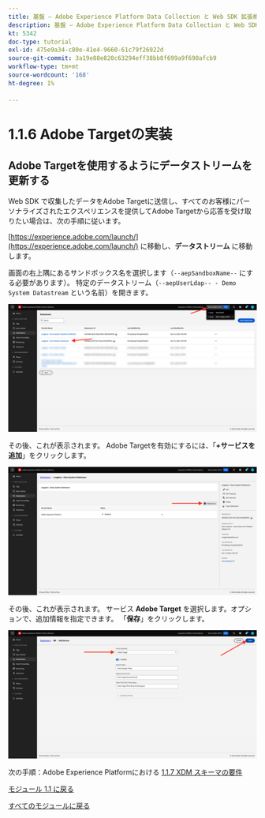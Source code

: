 ```yaml
---
title: 基盤 – Adobe Experience Platform Data Collection と Web SDK 拡張機能の設定 – Adobe Targetの実装
description: 基盤 – Adobe Experience Platform Data Collection と Web SDK 拡張機能の設定 – Adobe Targetの実装
kt: 5342
doc-type: tutorial
exl-id: 475e9a34-c80e-41e4-9660-61c79f26922d
source-git-commit: 3a19e88e820c63294eff38bb8f699a9f690afcb9
workflow-type: tm+mt
source-wordcount: '168'
ht-degree: 1%

---
```


# 1.1.6 Adobe Targetの実装

## Adobe Targetを使用するようにデータストリームを更新する

Web SDK で収集したデータをAdobe Targetに送信し、すべてのお客様にパーソナライズされたエクスペリエンスを提供してAdobe Targetから応答を受け取りたい場合は、次の手順に従います。

[https://experience.adobe.com/launch/](https://experience.adobe.com/launch/) に移動し、**データストリーム** に移動します。

画面の右上隅にあるサンドボックス名を選択します（`--aepSandboxName--` にする必要があります）。 特定のデータストリーム（`--aepUserLdap-- - Demo System Datastream` という名前）を開きます。

![ 左側のナビゲーションで「Edge設定」アイコンをクリック ](./images/edgeconfig1b.png)

その後、これが表示されます。 Adobe Targetを有効にするには、「**+サービスを追加**」をクリックします。

![AEP デバッガー ](./images/aa2.png)

その後、これが表示されます。 サービス **Adobe Target** を選択します。オプションで、追加情報を指定できます。 「**保存**」をクリックします。

![AEP デバッガー ](./images/at1.png)

次の手順：Adobe Experience Platformにおける [1.1.7 XDM スキーマの要件 ](./ex7.md)

[モジュール 1.1 に戻る](./data-ingestion-launch-web-sdk.md)

[すべてのモジュールに戻る](./../../../overview.md)
